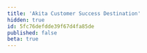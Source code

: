 ```yaml
---
title: 'Akita Customer Success Destination'
hidden: true
id: 5fc76defdde39f67d4fa85de
published: false
beta: true
---
```

